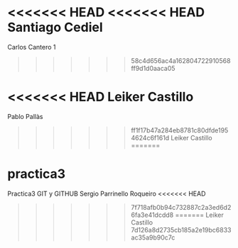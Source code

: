 <<<<<<< HEAD
<<<<<<< HEAD
Santiago Cediel
=======
Carlos Cantero 1 
>>>>>>> 58c4d656ac4a162804722910568ff9d1d0aaca05

<<<<<<< HEAD
Leiker Castillo
=======
Pablo Pallàs
>>>>>>> ff1f17b47a284eb8781c80dfde1954624c6f161d
Leiker Castillo
=======
# practica3
Practica3 GIT y GITHUB
Sergio Parrinello Roqueiro
<<<<<<< HEAD
>>>>>>> 7f718afb0b94c732887c2a3ed6d26fa3e41dcdd8
=======
Leiker Castillo
>>>>>>> 7d126a8d2735cb185a2e19bc6833ac35a9b90c7c
